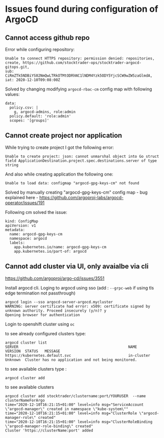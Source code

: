 # Issues found during configuration of ArgoCD

## Cannot access github repo
Error while configuring repository:
```
Unable to connect HTTPS repository: permission denied: repositories, create, https://github.com/stocktrader-ops/stocktrader-argocd-gitops.git, 
sub: CiRmZTk5NDBiYS02NmQwLTRkOTMtODRhNC1lNDM4Yzk5ODY5YjcSCW9wZW5zaGlmdA, iat: 2020-12-10T09:08:00Z
```
Solved by changing modifying `argocd-rbac-cm` config map with following values:

```
data:
  policy.csv: |
    g, argocd-admins, role:admin
  policy.default: 'role:admin'
  scopes: '[groups]'
 ``` 
 
 ## Cannot create project nor application
 
 While trying to create project I got the following error:
 
 ```
 Unable to create project: json: cannot unmarshal object into Go struct field ApplicationDestination.project.spec.destinations.server of type string
 ```
 
  And also while creating application the following one:
  
  ```
  Unable to load data: configmap "argocd-gpg-keys-cm" not found
  ```
Solved by manually creating "argocd-gpg-keys-cm" config map -  bug explained here - https://github.com/argoproj-labs/argocd-operator/issues/191

Following cm solved the issue:
```
kind: ConfigMap
apiVersion: v1
metadata:
  name: argocd-gpg-keys-cm
  namespace: argocd
  labels:
    app.kubernetes.io/name: argocd-gpg-keys-cm
    app.kubernetes.io/part-of: argocd

```

## Cannot add cluster via UI, only avaialbe via cli
https://github.com/argoproj/argo-cd/issues/3551

Install argocd cli. 
Loging to argocd using sso  (add : `--grpc-web` if using tls edge termination not passthrough)
```
argocd login --sso argocd-server-argocd.mycluster
WARNING: server certificate had error: x509: certificate signed by unknown authority. Proceed insecurely (y/n)? y
Opening browser for authentication
```



Login to openshift cluster using `oc`

to see already configured clusters type:

```
argocd cluster list
SERVER                                                  NAME         VERSION  STATUS   MESSAGE
https://kubernetes.default.svc                          in-cluster            Unknown  Cluster has no application and not being monitored.
```

to see available clusters type :
```
argocd cluster add
```
to see available clusters
```
argocd cluster add stocktrader/clustername:port/YOURUSER  --name clusterNameForArgo
time="2020-12-10T16:21:15+01:00" level=info msg="ServiceAccount \"argocd-manager\" created in namespace \"kube-system\""
time="2020-12-10T16:21:15+01:00" level=info msg="ClusterRole \"argocd-manager-role\" created"
time="2020-12-10T16:21:15+01:00" level=info msg="ClusterRoleBinding \"argocd-manager-role-binding\" created"
Cluster 'https://clusterName:port' added

```




